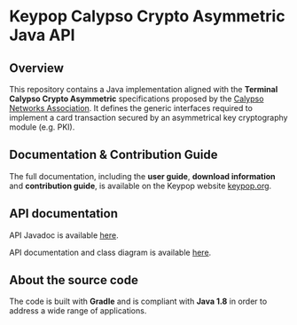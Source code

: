 # Keypop Calypso Crypto Asymmetric Java API

## Overview

This repository contains a Java implementation aligned with the **Terminal Calypso Crypto Asymmetric** specifications
proposed by the [Calypso Networks Association](https://www.calypsonet.org). It defines the generic interfaces required
to implement a card transaction secured by an asymmetrical key cryptography module (e.g. PKI).

## Documentation & Contribution Guide

The full documentation, including the **user guide**, **download information** and **contribution guide**, is available
on the Keypop website [keypop.org](https://eclipse-keypop.github.io/keypop-website/).

## API documentation

API Javadoc is available [here](https://eclipse-keypop.github.io/keypop-calypso-crypto-asymmetric-java-api).

API documentation and class diagram is available
[here](https://terminal-api.calypsonet.org/apis/calypsonet-terminal-calypso-crypto-asymmetric-api/).

## About the source code

The code is built with **Gradle** and is compliant with **Java 1.8** in order to address a wide range of applications.

